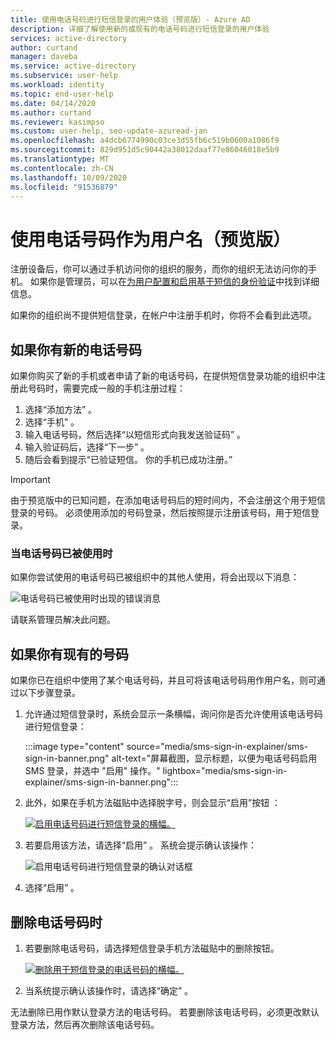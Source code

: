 ```yaml
---
title: 使用电话号码进行短信登录的用户体验（预览版）- Azure AD
description: 详细了解使用新的或现有的电话号码进行短信登录的用户体验
services: active-directory
author: curtand
manager: daveba
ms.service: active-directory
ms.subservice: user-help
ms.workload: identity
ms.topic: end-user-help
ms.date: 04/14/2020
ms.author: curtand
ms.reviewer: kasimpso
ms.custom: user-help, seo-update-azuread-jan
ms.openlocfilehash: a4dcb6774990c03ce3d55fb6c519b0600a1086f9
ms.sourcegitcommit: 829d951d5c90442a38012daaf77e86046018e5b9
ms.translationtype: MT
ms.contentlocale: zh-CN
ms.lasthandoff: 10/09/2020
ms.locfileid: "91536879"
---
```

# <a name="use-your-phone-number-as-a-user-name-preview"></a>使用电话号码作为用户名（预览版）

注册设备后，你可以通过手机访问你的组织的服务，而你的组织无法访问你的手机。 如果你是管理员，可以在[为用户配置和启用基于短信的身份验证](../authentication/howto-authentication-sms-signin.md)中找到详细信息。

如果你的组织尚不提供短信登录，在帐户中注册手机时，你将不会看到此选项。  

## <a name="when-you-have-a-new-phone-number"></a>如果你有新的电话号码

如果你购买了新的手机或者申请了新的电话号码，在提供短信登录功能的组织中注册此号码时，需要完成一般的手机注册过程：

1. 选择“添加方法”  。
1. 选择“手机”  。
1. 输入电话号码，然后选择“以短信形式向我发送验证码”  。
1. 输入验证码后，选择“下一步”  。
1. 随后会看到提示“已验证短信。 你的手机已成功注册。”

> [!Important]
> 由于预览版中的已知问题，在添加电话号码后的短时间内，不会注册这个用于短信登录的号码。 必须使用添加的号码登录，然后按照提示注册该号码，用于短信登录。

### <a name="when-the-phone-number-is-in-use"></a>当电话号码已被使用时

如果你尝试使用的电话号码已被组织中的其他人使用，将会出现以下消息：

![电话号码已被使用时出现的错误消息](media/sms-sign-in-explainer/sms-sign-in-error.png)

请联系管理员解决此问题。

## <a name="when-you-have-an-existing-number"></a>如果你有现有的号码

如果你已在组织中使用了某个电话号码，并且可将该电话号码用作用户名，则可通过以下步骤登录。

1. 允许通过短信登录时，系统会显示一条横幅，询问你是否允许使用该电话号码进行短信登录：

    :::image type="content" source="media/sms-sign-in-explainer/sms-sign-in-banner.png" alt-text="屏幕截图，显示标题，以便为电话号码启用 SMS 登录，并选中 &quot;启用&quot; 操作。" lightbox="media/sms-sign-in-explainer/sms-sign-in-banner.png":::

1. 此外，如果在手机方法磁贴中选择脱字号，则会显示“启用”按钮  ：

    [![启用电话号码进行短信登录的横幅。](media/sms-sign-in-explainer/sms-sign-in-phone-method.png)](media/sms-sign-in-explainer/sms-sign-in-phone-method.png#lightbox)

1. 若要启用该方法，请选择“启用”  。 系统会提示确认该操作：

    ![启用电话号码进行短信登录的确认对话框](media/sms-sign-in-explainer/sms-sign-in-confirmation.png)

1. 选择“启用”  。

## <a name="when-you-remove-your-phone-number"></a>删除电话号码时

1. 若要删除电话号码，请选择短信登录手机方法磁贴中的删除按钮。

    [![删除用于短信登录的电话号码的横幅。](media/sms-sign-in-explainer/sms-sign-in-delete-method.png)](media/sms-sign-in-explainer/sms-sign-in-delete-method.png#lightbox)

2. 当系统提示确认该操作时，请选择“确定”  。

无法删除已用作默认登录方法的电话号码。 若要删除该电话号码，必须更改默认登录方法，然后再次删除该电话号码。
